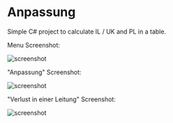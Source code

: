 # Anpassung
Simple C# project to calculate IL / UK and PL in a table.

Menu Screenshot:

![screenshot](http://git.benjaminmarty.ch/berkutta/Anpassung/raw/master/menu_screenshot.PNG)

"Anpassung" Screenshot:

![screenshot](http://git.benjaminmarty.ch/berkutta/Anpassung/raw/master/anpassung_screenshot.png)

"Verlust in einer Leitung" Screenshot:

![screenshot](http://git.benjaminmarty.ch/berkutta/Anpassung/raw/master/verlust_screenshot.png)